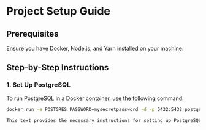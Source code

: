 # Project Setup Guide

## Prerequisites
Ensure you have Docker, Node.js, and Yarn installed on your machine.

## Step-by-Step Instructions

### 1. Set Up PostgreSQL

To run PostgreSQL in a Docker container, use the following command:

```bash
docker run -e POSTGRES_PASSWORD=mysecretpassword -d -p 5432:5432 postgres

This text provides the necessary instructions for setting up PostgreSQL, the backend, and the frontend, including commands and directory navigation. You can paste this directly into your README file.
